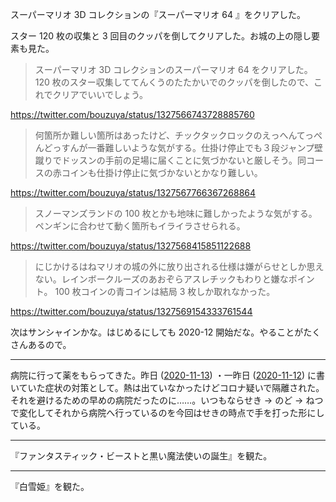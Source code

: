 スーパーマリオ 3D コレクションの『スーパーマリオ 64 』をクリアした。

スター 120 枚の収集と 3 回目のクッパを倒してクリアした。お城の上の隠し要素も見た。

> スーパーマリオ 3D コレクションのスーパーマリオ 64 をクリアした。 120 枚のスター収集しててんくうのたたかいでのクッパを倒したので、これでクリアでいいでしょう。

<https://twitter.com/bouzuya/status/1327566743728885760>

> 何箇所か難しい箇所はあったけど、チックタックロックのえっへんてっぺんどっすんが一番難しいような気がする。仕掛け停止でも３段ジャンプ壁蹴りでドッスンの手前の足場に届くことに気づかないと厳しそう。同コースの赤コインも仕掛け停止に気づかないとかなり難しい。

<https://twitter.com/bouzuya/status/1327567766367268864>

> スノーマンズランドの 100 枚とかも地味に難しかったような気がする。ペンギンに合わせて動く箇所もイライラさせられる。

<https://twitter.com/bouzuya/status/1327568415851122688>

> にじかけるはねマリオの城の外に放り出される仕様は嫌がらせとしか思えない。レインボークルーズのあおぞらアスレチックもわりと嫌なポイント。 100 枚コインの青コインは結局 3 枚しか取れなかった。

<https://twitter.com/bouzuya/status/1327569154333761544>

次はサンシャインかな。はじめるにしても 2020-12 開始だな。やることがたくさんあるので。

---

病院に行って薬をもらってきた。昨日 ([2020-11-13][]) ・一昨日 ([2020-11-12][]) に書いていた症状の対策として。熱は出ていなかったけどコロナ疑いで隔離された。それを避けるための早めの病院だったのに……。いつもならせき → のど → ねつで変化してそれから病院へ行っているのを今回はせきの時点で手を打った形にしている。

---

『ファンタスティック・ビーストと黒い魔法使いの誕生』を観た。

---

『白雪姫』を観た。

[2020-11-12]: https://blog.bouzuya.net/2020/11/12/
[2020-11-13]: https://blog.bouzuya.net/2020/11/13/
